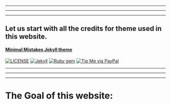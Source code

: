 _____________
_____________
_____________
## Let us start with all the credits for theme used in this website.

#### [Minimal Mistakes Jekyll theme](https://mmistakes.github.io/minimal-mistakes/)

[![LICENSE](https://img.shields.io/badge/license-MIT-lightgrey.svg)](https://raw.githubusercontent.com/mmistakes/minimal-mistakes/master/LICENSE)
[![Jekyll](https://img.shields.io/badge/jekyll-%3E%3D%203.7-blue.svg)](https://jekyllrb.com/)
[![Ruby gem](https://img.shields.io/gem/v/minimal-mistakes-jekyll.svg)](https://rubygems.org/gems/minimal-mistakes-jekyll)
[![Tip Me via PayPal](https://img.shields.io/badge/PayPal-tip%20me-green.svg?logo=paypal)](https://www.paypal.me/mmistakes)
_____________
_____________
_____________


# The Goal of this website:
